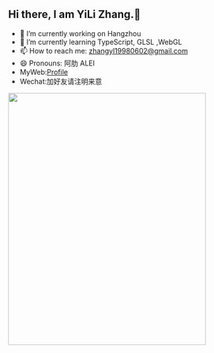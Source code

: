 ## Hi there, I am YiLi Zhang.👋


- 🔭 I’m currently working on Hangzhou
- 🌱 I’m currently learning TypeScript, GLSL ,WebGL
- 📫 How to reach me: zhangyl19980602@gmail.com
- 😄 Pronouns: 阿肋 ALEI
- MyWeb:[Profile](http://183.129.161.21:5099/)
- Wechat:加好友请注明来意
<img src="http://183.129.161.21:5099/zyl/wechat.jpg" width="400" height="512"/>

